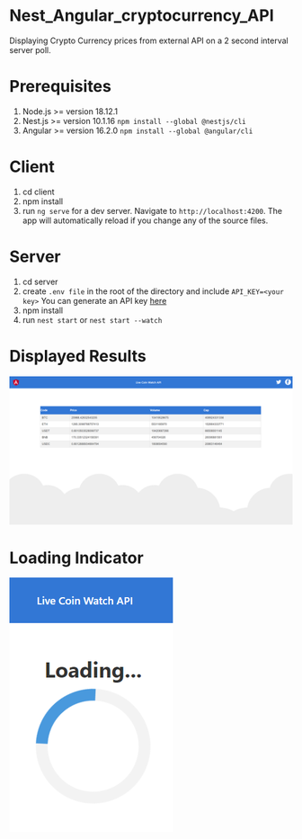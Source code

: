 # Nest_Angular_cryptocurrency_API
Displaying Crypto Currency prices from external API on a 2 second interval server poll.
# Prerequisites
1. Node.js >= version 18.12.1
2. Nest.js >= version 10.1.16 `npm install --global @nestjs/cli`
3. Angular >= version 16.2.0 `npm install --global @angular/cli`
# Client
1. cd client
2. npm install
3. run `ng serve` for a dev server. Navigate to `http://localhost:4200`. The app will automatically reload if you change any of the source files.
# Server
1. cd server
2. create `.env file` in the root of the directory and include `API_KEY=<your key>` You can generate an API key [here](https://livecoinwatch.com/tools/api)
3. npm install
4. run `nest start` or `nest start --watch`
# Displayed Results
![Landing.png](client/src/assets/Landing.png)
# Loading Indicator
![Loading.png](client/src/assets/Loading.png)
